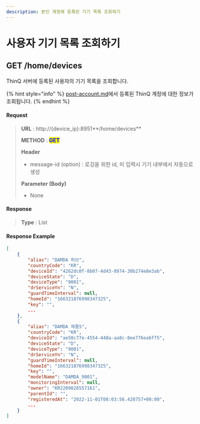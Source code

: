 ```yaml
---
description: 본인 계정에 등록된 기기 목록 조회하기
---
```


# 사용자 기기 목록 조회하기

## GET /home/devices

ThinQ 서버에 등록된 사용자의 기기 목록을 조회합니다.

{% hint style="info" %}
[post-account.md](post-account.md "mention")에서 등록된 ThinQ 계정에 대한 정보가 조회됩니다.
{% endhint %}

#### Request

> **URL** : http://{device\_ip}:8951**/home/devices**
>
> **METHOD** : <mark style="color:blue;">**GET**</mark>
>
> **Header**&#x20;
>
> * message-id (option) : 로깅을 위한 id, 미 입력시 기기 내부에서 자동으로 생성
>
> **Parameter (Body)**
>
> * None

#### **Response**

> **Type** : List

#### Response Example

```json
[
    {
        "alias": "DAMDA 허브",
        "countryCode": "KR",
        "deviceId": "4262dc0f-8b07-4d43-8974-30b274e8e3ab",
        "deviceState": "D",
        "deviceType": "9001",
        "drServiceYn": "N",
        "guardTimeInterval": null,
        "homeId": "166321876998347325",
        "key": "",
        ...
    },
    {
        "alias": "DAMDA 제품5",
        "countryCode": "KR",
        "deviceId": "ae58c77e-4554-448a-aa8c-8ee776ea6ff5",
        "deviceState": "D",
        "deviceType": "9001",
        "drServiceYn": "N",
        "guardTimeInterval": null,
        "homeId": "166321876998347325",
        "key": "",
        "modelName": "DAMDA_9001",
        "monitoringInterval": null,
        "owner": "KR2209026557161",
        "parentId": "",
        "registeredAt": "2022-11-01T08:03:56.420757+00:00",
        ...
    }
]
```
